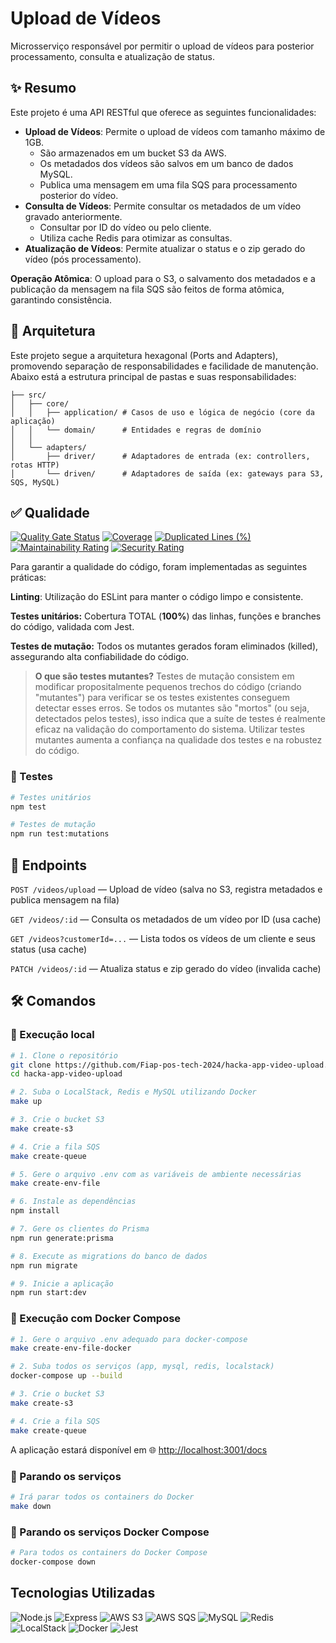 # Upload de Vídeos
Microsserviço responsável por permitir o upload de vídeos para posterior processamento, consulta e atualização de status.

## ✨ Resumo
Este projeto é uma API RESTful que oferece as seguintes funcionalidades:

- **Upload de Vídeos**: Permite o upload de vídeos com tamanho máximo de 1GB.
  - São armazenados em um bucket S3 da AWS.
  - Os metadados dos vídeos são salvos em um banco de dados MySQL.
  - Publica uma mensagem em uma fila SQS para processamento posterior do vídeo.
- **Consulta de Vídeos**: Permite consultar os metadados de um vídeo gravado anteriormente.
  - Consultar por ID do vídeo ou pelo cliente.
  - Utiliza cache Redis para otimizar as consultas.
- **Atualização de Vídeos**: Permite atualizar o status e o zip gerado do vídeo (pós processamento).

**Operação Atômica**: O upload para o S3, o salvamento dos metadados e a publicação da mensagem na fila SQS são feitos de forma atômica, garantindo consistência.

## 📁 Arquitetura

Este projeto segue a arquitetura hexagonal (Ports and Adapters), promovendo separação de responsabilidades e facilidade de manutenção. Abaixo está a estrutura principal de pastas e suas responsabilidades:

```
├── src/
│   ├── core/
│   │   ├── application/ # Casos de uso e lógica de negócio (core da aplicação)
│   │   └── domain/      # Entidades e regras de domínio
│   │ 
│   └── adapters/
│       ├── driver/      # Adaptadores de entrada (ex: controllers, rotas HTTP)
│       └── driven/      # Adaptadores de saída (ex: gateways para S3, SQS, MySQL)
```

## ✅ Qualidade
[![Quality Gate Status](https://sonarcloud.io/api/project_badges/measure?project=Fiap-pos-tech-2024_hacka-app-video-upload&metric=alert_status)](https://sonarcloud.io/summary/new_code?id=Fiap-pos-tech-2024_hacka-app-video-upload)
[![Coverage](https://sonarcloud.io/api/project_badges/measure?project=Fiap-pos-tech-2024_hacka-app-video-upload&metric=coverage)](https://sonarcloud.io/summary/new_code?id=Fiap-pos-tech-2024_hacka-app-video-upload)
[![Duplicated Lines (%)](https://sonarcloud.io/api/project_badges/measure?project=Fiap-pos-tech-2024_hacka-app-video-upload&metric=duplicated_lines_density)](https://sonarcloud.io/summary/new_code?id=Fiap-pos-tech-2024_hacka-app-video-upload)
[![Maintainability Rating](https://sonarcloud.io/api/project_badges/measure?project=Fiap-pos-tech-2024_hacka-app-video-upload&metric=sqale_rating)](https://sonarcloud.io/summary/new_code?id=Fiap-pos-tech-2024_hacka-app-video-upload)
[![Security Rating](https://sonarcloud.io/api/project_badges/measure?project=Fiap-pos-tech-2024_hacka-app-video-upload&metric=security_rating)](https://sonarcloud.io/summary/new_code?id=Fiap-pos-tech-2024_hacka-app-video-upload)


Para garantir a qualidade do código, foram implementadas as seguintes práticas:

**Linting**: Utilização do ESLint para manter o código limpo e consistente.

**Testes unitários:** Cobertura TOTAL (**100%**) das linhas, funções e branches do código, validada com Jest.

**Testes de mutação:** Todos os mutantes gerados foram eliminados (killed), assegurando alta confiabilidade do código.

> **O que são testes mutantes?**
> Testes de mutação consistem em modificar propositalmente pequenos trechos do código (criando "mutantes") para verificar se os testes existentes conseguem detectar esses erros. Se todos os mutantes são "mortos" (ou seja, detectados pelos testes), isso indica que a suíte de testes é realmente eficaz na validação do comportamento do sistema. Utilizar testes mutantes aumenta a confiança na qualidade dos testes e na robustez do código.

### 🧪 Testes
```bash
# Testes unitários
npm test

# Testes de mutação
npm run test:mutations
```

## 📌 Endpoints

`POST /videos/upload` — Upload de vídeo (salva no S3, registra metadados e publica mensagem na fila)

`GET /videos/:id` — Consulta os metadados de um vídeo por ID (usa cache)

`GET /videos?customerId=...` — Lista todos os vídeos de um cliente e seus status (usa cache)

`PATCH /videos/:id` — Atualiza status e zip gerado do vídeo (invalida cache)

## 🛠️ Comandos

### 🚀 Execução local

```bash
# 1. Clone o repositório
git clone https://github.com/Fiap-pos-tech-2024/hacka-app-video-upload.git
cd hacka-app-video-upload

# 2. Suba o LocalStack, Redis e MySQL utilizando Docker
make up

# 3. Crie o bucket S3
make create-s3

# 4. Crie a fila SQS
make create-queue

# 5. Gere o arquivo .env com as variáveis de ambiente necessárias
make create-env-file

# 6. Instale as dependências
npm install

# 7. Gere os clientes do Prisma
npm run generate:prisma

# 8. Execute as migrations do banco de dados
npm run migrate

# 9. Inicie a aplicação
npm run start:dev
```

### 🚀 Execução com Docker Compose

```bash
# 1. Gere o arquivo .env adequado para docker-compose
make create-env-file-docker

# 2. Suba todos os serviços (app, mysql, redis, localstack)
docker-compose up --build

# 3. Crie o bucket S3
make create-s3

# 4. Crie a fila SQS
make create-queue
```

A aplicação estará disponível em 🌐 [http://localhost:3001/docs](http://localhost:3001/docs)

### 🛑 Parando os serviços
```bash
# Irá parar todos os containers do Docker
make down
```

### 🛑 Parando os serviços Docker Compose
```bash
# Para todos os containers do Docker Compose
docker-compose down
```

## Tecnologias Utilizadas

![Node.js](https://img.shields.io/badge/Node.js-339933?logo=node.js&logoColor=white&style=flat-square)
![Express](https://img.shields.io/badge/Express-000000?logo=express&logoColor=white&style=flat-square)
![AWS S3](https://img.shields.io/badge/AWS%20S3-569A31?logo=amazon-aws&logoColor=white&style=flat-square)
![AWS SQS](https://img.shields.io/badge/AWS%20SQS-232F3E?logo=amazon-aws&logoColor=white&style=flat-square)
![MySQL](https://img.shields.io/badge/MySQL-336791?logo=mysql&logoColor=white&style=flat-square)
![Redis](https://img.shields.io/badge/Redis-DC382D?logo=redis&logoColor=white&style=flat-square)
![LocalStack](https://img.shields.io/badge/LocalStack-00BFFF?logo=amazon-aws&logoColor=white&style=flat-square)
![Docker](https://img.shields.io/badge/Docker-2496ED?logo=docker&logoColor=white&style=flat-square)
![Jest](https://img.shields.io/badge/Jest-C21325?logo=jest&logoColor=white&style=flat-square)
